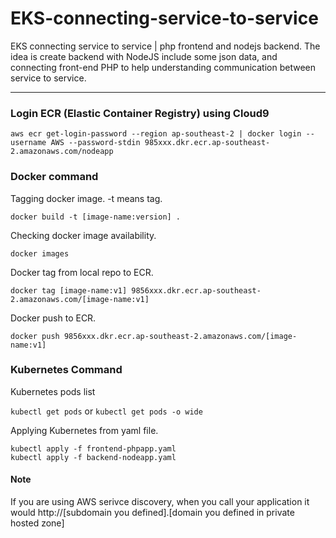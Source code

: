 # EKS-connecting-service-to-service
EKS connecting service to service | php frontend and nodejs backend. The idea is create backend with NodeJS include some json data, and connecting front-end PHP to help understanding communication between service to service. 

--- 

### Login ECR (Elastic Container Registry) using Cloud9

```
aws ecr get-login-password --region ap-southeast-2 | docker login --username AWS --password-stdin 985xxx.dkr.ecr.ap-southeast-2.amazonaws.com/nodeapp
```



### Docker command
Tagging docker image. -t means tag. 

```
docker build -t [image-name:version] . 
```


Checking docker image availability. 

```
docker images
```



Docker tag from local repo to ECR. 

```
docker tag [image-name:v1] 9856xxx.dkr.ecr.ap-southeast-2.amazonaws.com/[image-name:v1]
```



Docker push to ECR. 

```
docker push 9856xxx.dkr.ecr.ap-southeast-2.amazonaws.com/[image-name:v1]
```

### Kubernetes Command
Kubernetes pods list

`kubectl get pods`
or 
`kubectl get pods -o wide`

Applying Kubernetes from yaml file. 
```
kubectl apply -f frontend-phpapp.yaml
kubectl apply -f backend-nodeapp.yaml
```

#### Note
If you are using AWS serivce discovery, when you call your application it would http://[subdomain you defined].[domain you defined in private hosted zone]
